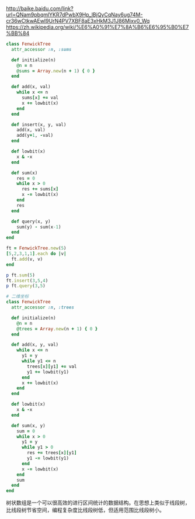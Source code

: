 http://baike.baidu.com/link?url=QNam9pbqmlYKR7dPwbX9Hp_lBjQyCqNay6ug74M-cr36wCtkwAEwI9UrN4PV7XBF8aE3xHkM3J1J86Mixv0_Wq
https://zh.wikipedia.org/wiki/%E6%A0%91%E7%8A%B6%E6%95%B0%E7%BB%84

```ruby
class FenwickTree
  attr_accessor :n, :sums

  def initialize(n)
    @n = n
    @sums = Array.new(n + 1) { 0 }
  end

  def add(x, val)
    while x <= n
      sums[x] += val
      x += lowbit(x)
    end
  end

  def insert(x, y, val)
    add(x, val)
    add(y+1, -val)
  end

  def lowbit(x)
    x & -x
  end

  def sum(x)
    res = 0
    while x > 0
      res += sums[x]
      x -= lowbit(x)
    end
    res
  end

  def query(x, y)
    sum(y) - sum(x-1)
  end
end

ft = FenwickTree.new(5)
[5,2,3,1,1].each do |v|
  ft.add(v, v)
end

p ft.sum(5)
ft.insert(3,5,4)
p ft.query(3,5)
```


```ruby
# 二维坐标
class FenwickTree
  attr_accessor :n, :trees

  def initialize(n)
    @n = n
    @trees = Array.new(n + 1) { 0 }
  end

  def add(x, y, val)
    while x <= n
      y1 = y
      while y1 <= n
        trees[x][y1] += val
        y1 += lowbit(y1)
      end
      x += lowbit(x)
    end
  end

  def lowbit(x)
    x & -x
  end

  def sum(x, y)
    sum = 0
    while x > 0
      y1 = y
      while y1 > 0
        res += trees[x][y1]
        y1 -= lowbit(y1)
      end
      x -= lowbit(x)
    end
    sum
  end
end
```

树状数组是一个可以很高效的进行区间统计的数据结构。在思想上类似于线段树，比线段树节省空间，编程复杂度比线段树低，但适用范围比线段树小。
